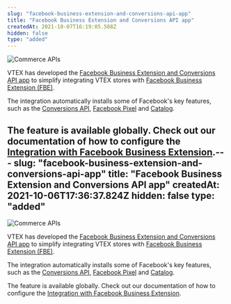 ```yaml
---
slug: "facebook-business-extension-and-conversions-api-app"
title: "Facebook Business Extension and Conversions API app"
createdAt: 2021-10-07T16:19:05.508Z
hidden: false
type: "added"
---
```


![Commerce APIs](https://img.shields.io/badge/-Commerce%20APIs-brightgreen)

VTEX has developed the [Facebook Business Extension and Conversions API app](https://apps.vtex.com/vtex-facebook-fbe/p) to simplify integrating VTEX stores with [Facebook Business Extension (FBE)](https://developers.vtex.com/vtex-developer-docs/docs/vtex-facebook-fbe).

The integration automatically installs some of Facebook's key features, such as the [Conversions API](https://www.facebook.com/business/help/2041148702652965?id=818859032317965&locale=en_US), [Facebook Pixel](https://developers.facebook.com/docs/facebook-pixel?locale=en_US) and [Catalog](https://developers.facebook.com/docs/marketing-api/catalog?locale=en_US).

The feature is available globally. Check out our documentation of how to configure the [Integration with Facebook Business Extension](https://help.vtex.com/en/tracks/integracao-com-o-facebook-business-extension--2hS3ANSZ7vlHCcba4h7k8D/434Z1iWnaa0zbOMDyr6oi).---
slug: "facebook-business-extension-and-conversions-api-app"
title: "Facebook Business Extension and Conversions API app"
createdAt: 2021-10-06T17:36:37.824Z
hidden: false
type: "added"
---

![Commerce APIs](https://img.shields.io/badge/-Commerce%20APIs-brightgreen)

VTEX has developed the [Facebook Business Extension and Conversions API app](https://apps.vtex.com/vtex-facebook-fbe/p) to simplify integrating VTEX stores with [Facebook Business Extension (FBE)](https://developers.vtex.com/vtex-developer-docs/docs/vtex-facebook-fbe).

The integration automatically installs some of Facebook's key features, such as the [Conversions API](https://www.facebook.com/business/help/2041148702652965?id=818859032317965&locale=en_US), [Facebook Pixel](https://developers.facebook.com/docs/facebook-pixel?locale=en_US) and [Catalog](https://developers.facebook.com/docs/marketing-api/catalog?locale=en_US).

The feature is available globally. Check out our documentation of how to configure the [Integration with Facebook Business Extension](https://help.vtex.com/en/tracks/integracao-com-o-facebook-business-extension--2hS3ANSZ7vlHCcba4h7k8D/434Z1iWnaa0zbOMDyr6oi).
